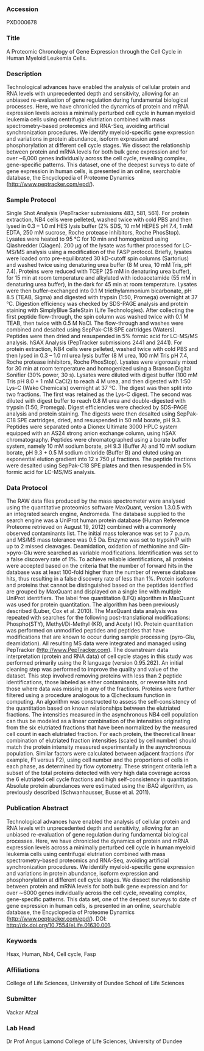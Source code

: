 ### Accession
PXD000678

### Title
A Proteomic Chronology of Gene Expression through the Cell Cycle in Human Myeloid Leukemia Cells.

### Description
Technological advances have enabled the analysis of cellular protein and RNA levels with unprecedented depth and sensitivity, allowing for an unbiased re-evaluation of gene regulation during fundamental biological processes. Here, we have chronicled the dynamics of protein and mRNA expression levels across a minimally perturbed cell cycle in human myeloid leukemia cells using centrifugal elutriation combined with mass spectrometry-based proteomics and RNA-Seq, avoiding artificial synchronization procedures. We identify myeloid-specific gene expression and variations in protein abundance, isoform expression and phosphorylation at different cell cycle stages. We dissect the relationship between protein and mRNA levels for both bulk gene expression and for over ~6,000 genes individually across the cell cycle, revealing complex, gene-specific patterns. This dataset, one of the deepest surveys to date of gene expression in human cells, is presented in an online, searchable database, the Encyclopedia of Proteome Dynamics (http://www.peptracker.com/epd/).

### Sample Protocol
Single Shot Analysis (PepTracker submissions 483, 581, 561). For protein extraction, NB4 cells were pelleted, washed twice with cold PBS and then lysed in 0.3 – 1.0 ml HES lysis buffer (2% SDS, 10 mM HEPES pH 7.4, 1 mM EDTA, 250 mM sucrose, Roche protease inhibitors, Roche PhosStop). Lysates were heated to 95 °C for 10 min and homogenized using Qiashredder (Qiagen). 200 μg of the lysate was further processed for LC-MS/MS analysis using a modification of the FASP protocol. Briefly, lysates were loaded onto pre-equilibrated 30 kD-cutoff spin columns (Sartorius) and washed twice using denaturing urea buffer (8 M urea, 10 mM Tris, pH 7.4). Proteins were reduced with TCEP (25 mM in denaturing urea buffer), for 15 min at room temperature and alkylated with iodoacetamide (55 mM in denaturing urea buffer), in the dark for 45 min at room temperature. Lysates were then buffer-exchanged into 0.1 M triethylammonium bicarbonate, pH 8.5 (TEAB, Sigma) and digested with trypsin (1:50, Promega) overnight at 37 °C. Digestion efficiency was checked by SDS-PAGE analysis and protein staining with SimplyBlue SafeStain (Life Technologies). After collecting the first peptide flow-through, the spin column was washed twice with 0.1 M TEAB, then twice with 0.5 M NaCl. The flow-through and washes were combined and desalted using SepPak-C18 SPE cartridges (Waters). Peptides were then dried and resuspended in 5% formic acid for LC-MS/MS analysis. hSAX Analysis (PepTracker submissions 2441 and 2441). For protein extraction, NB4 cells were pelleted, washed twice with cold PBS and then lysed in 0.3 – 1.0 ml urea lysis buffer (8 M urea, 100 mM Tris pH 7.4, Roche protease inhibitors, Roche PhosStop). Lysates were vigorously mixed for 30 min at room temperature and homogenized using a Branson Digital Sonifier (30% power, 30 s). Lysates were diluted with digest buffer (100 mM Tris pH 8.0 + 1 mM CaCl2) to reach 4 M urea, and then digested with 1:50 Lys-C (Wako Chemicals) overnight at 37 °C. The digest was then split into two fractions. The first was retained as the Lys-C digest. The second was diluted with digest buffer to reach 0.8 M urea and double-digested with trypsin (1:50, Promega). Digest efficiencies were checked by SDS-PAGE analysis and protein staining. The digests were then desalted using SepPak-C18 SPE cartridges, dried, and resuspended in 50 mM borate, pH 9.3. Peptides were separated onto a Dionex Ultimate 3000 HPLC system equipped with an AS24 strong anion exchange column, using hSAX chromatography. Peptides were chromatographed using a borate buffer system, namely 10 mM sodium borate, pH 9.3 (Buffer A) and 10 mM sodium borate, pH 9.3 + 0.5 M sodium chloride (Buffer B) and eluted using an exponential elution gradient into 12 x 750 μl fractions. The peptide fractions were desalted using SepPak-C18 SPE plates and then resuspended in 5% formic acid for LC-MS/MS analysis.

### Data Protocol
The RAW data files produced by the mass spectrometer were analysed using the quantitative proteomics software MaxQuant, version 1.3.0.5 with an integrated search engine, Andromeda. The database supplied to the search engine was a UniProt human protein database (Human Reference Proteome retrieved on August 19, 2012) combined with a commonly observed contaminants list. The initial mass tolerance was set to 7 p.p.m. and MS/MS mass tolerance was 0.5 Da. Enzyme was set to trypsin/P with up to 2 missed cleavages. Deamidation, oxidation of methionine and Gln->pyro-Glu were searched as variable modifications. Identification was set to a false discovery rate of 1%. To achieve reliable identifications, all proteins were accepted based on the criteria that the number of forward hits in the database was at least 100-fold higher than the number of reverse database hits, thus resulting in a false discovery rate of less than 1%. Protein isoforms and proteins that cannot be distinguished based on the peptides identified are grouped by MaxQuant and displayed on a single line with multiple UniProt identifiers. The label free quantitation (LFQ) algorithm in MaxQuant was used for protein quantitation. The algorithm has been previously described (Luber, Cox et al. 2010). The MaxQuant data analysis was repeated with searches for the following post-translational modifications: Phospho(STY), Methyl/Di-Methyl (KR), and Acetyl (K). Protein quantitation was performed on unmodified peptides and peptides that have modifications that are known to occur during sample processing (pyro-Glu, deamidation). All resulting MS data were integrated and managed using PepTracker (http://www.PepTracker.com). The downstream data interpretation (protein and RNA data) of cell cycle stages in this study was performed primarily using the R language (version 0.95.262). An initial cleaning step was performed to improve the quality and value of the dataset. This step involved removing proteins with less than 2 peptide identifications, those labeled as either contaminants, or reverse hits and those where data was missing in any of the fractions. Proteins were further filtered using a procedure analogous to a Œchecksum function in computing. An algorithm was constructed to assess the self-consistency of the quantitation based on known relationships between the elutriated fractions. The intensities measured in the asynchronous NB4 cell population can thus be modeled as a linear combination of the intensities originating from the six elutriated fractions that have been normalized by the measured cell count in each elutriated fraction. For each protein, the theoretical linear combination of elutriated fraction intensities (scaled by cell number) should match the protein intensity measured experimentally in the asynchronous population. Similar factors were calculated between adjacent fractions (for example, F1 versus F2), using cell number and the proportions of cells in each phase, as determined by flow cytometry. These stringent criteria left a subset of the total proteins detected with very high data coverage across the 6 elutriated cell cycle fractions and high self-consistency in quantitation. Absolute protein abundances were estimated using the iBAQ algorithm, as previously described (Schwanhausser, Busse et al. 2011).

### Publication Abstract
Technological advances have enabled the analysis of cellular protein and RNA levels with unprecedented depth and sensitivity, allowing for an unbiased re-evaluation of gene regulation during fundamental biological processes. Here, we have chronicled the dynamics of protein and mRNA expression levels across a minimally perturbed cell cycle in human myeloid leukemia cells using centrifugal elutriation combined with mass spectrometry-based proteomics and RNA-Seq, avoiding artificial synchronization procedures. We identify myeloid-specific gene expression and variations in protein abundance, isoform expression and phosphorylation at different cell cycle stages. We dissect the relationship between protein and mRNA levels for both bulk gene expression and for over &#x223c;6000 genes individually across the cell cycle, revealing complex, gene-specific patterns. This data set, one of the deepest surveys to date of gene expression in human cells, is presented in an online, searchable database, the Encyclopedia of Proteome Dynamics (http://www.peptracker.com/epd/). DOI: http://dx.doi.org/10.7554/eLife.01630.001.

### Keywords
Hsax, Human, Nb4, Cell cycle, Fasp

### Affiliations
College of Life Sciences, University of Dundee
School of Life Sciences

### Submitter
Vackar Afzal

### Lab Head
Dr Prof Angus Lamond
College of Life Sciences, University of Dundee


